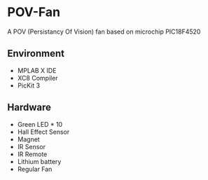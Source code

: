 # POV-Fan
A POV (Persistancy Of Vision) fan based on microchip PIC18F4520

## Environment
* MPLAB X IDE
* XC8 Compiler
* PicKit 3

## Hardware
* Green LED * 10
* Hall Effect Sensor
* Magnet
* IR Sensor
* IR Remote
* Lithium battery
* Regular Fan
